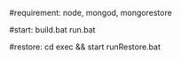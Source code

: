 #requirement: 
node, mongod, mongorestore

#start:
build.bat
run.bat

#restore:
cd exec && start runRestore.bat




